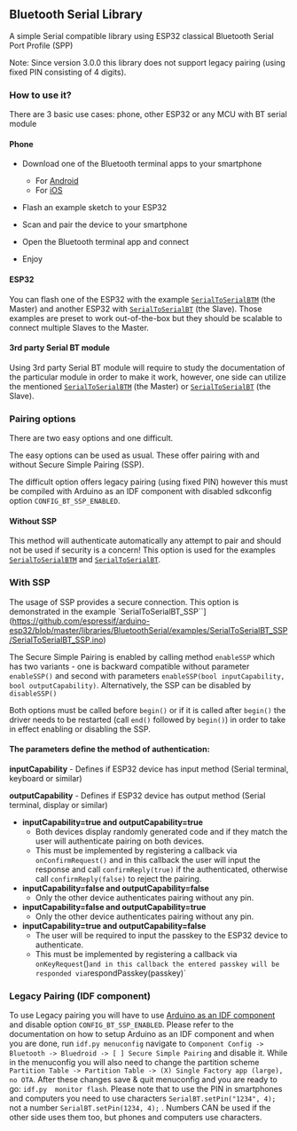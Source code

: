 ## Bluetooth Serial Library

A simple Serial compatible library using ESP32 classical Bluetooth Serial Port Profile (SPP)

Note: Since version 3.0.0 this library does not support legacy pairing (using fixed PIN consisting of 4 digits).

### How to use it?

There are 3 basic use cases: phone, other ESP32 or any MCU with BT serial module

#### Phone

- Download one of the Bluetooth terminal apps to your smartphone

    - For [Android](https://play.google.com/store/apps/details?id=de.kai_morich.serial_bluetooth_terminal)
    - For [iOS](https://itunes.apple.com/us/app/hm10-bluetooth-serial-lite/id1030454675)

- Flash an example sketch to your ESP32

- Scan and pair the device to your smartphone

- Open the Bluetooth terminal app and connect

- Enjoy

#### ESP32

You can flash one of the ESP32 with the example [`SerialToSerialBTM`](https://github.com/espressif/arduino-esp32/blob/master/libraries/BluetoothSerial/examples/SerialToSerialBTM/SerialToSerialBTM.ino) (the Master) and another ESP32 with [`SerialToSerialBT`](https://github.com/espressif/arduino-esp32/blob/master/libraries/BluetoothSerial/examples/SerialToSerialBT/SerialToSerialBT.ino) (the Slave).
Those examples are preset to work out-of-the-box but they should be scalable to connect multiple Slaves to the Master.

#### 3rd party Serial BT module

Using 3rd party Serial BT module will require to study the documentation of the particular module in order to make it work, however, one side can utilize the mentioned [`SerialToSerialBTM`](https://github.com/espressif/arduino-esp32/blob/master/libraries/BluetoothSerial/examples/SerialToSerialBTM/SerialToSerialBTM.ino) (the Master) or [`SerialToSerialBT`](https://github.com/espressif/arduino-esp32/blob/master/libraries/BluetoothSerial/examples/SerialToSerialBT/SerialToSerialBT.ino) (the Slave).

### Pairing options

There are two easy options and one difficult.

The easy options can be used as usual. These offer pairing with and without Secure Simple Pairing (SSP).

The difficult option offers legacy pairing (using fixed PIN) however this must be compiled with Arduino as an IDF component with disabled sdkconfig option `CONFIG_BT_SSP_ENABLED`.

#### Without SSP

This method will authenticate automatically any attempt to pair and should not be used if security is a concern! This option is used for the examples [`SerialToSerialBTM`](https://github.com/espressif/arduino-esp32/blob/master/libraries/BluetoothSerial/examples/SerialToSerialBTM/SerialToSerialBTM.ino) and [`SerialToSerialBT`](https://github.com/espressif/arduino-esp32/blob/master/libraries/BluetoothSerial/examples/SerialToSerialBT/SerialToSerialBT.ino).

### With SSP

The usage of SSP provides a secure connection. This option is demonstrated in the example `SerialToSerialBT_SSP``](https://github.com/espressif/arduino-esp32/blob/master/libraries/BluetoothSerial/examples/SerialToSerialBT_SSP/SerialToSerialBT_SSP.ino)

The Secure Simple Pairing is enabled by calling method `enableSSP` which has two variants - one is backward compatible without parameter `enableSSP()` and second with parameters `enableSSP(bool inputCapability, bool outputCapability)`.
Alternatively, the SSP can be disabled by `disableSSP()`

Both options must be called before `begin()` or if it is called after `begin()` the driver needs to be restarted (call `end()` followed by `begin()`) in order to take in effect enabling or disabling the SSP.

#### The parameters define the method of authentication:

**inputCapability** - Defines if ESP32 device has input method (Serial terminal, keyboard or similar)

**outputCapability** - Defines if ESP32 device has output method (Serial terminal, display or similar)

* **inputCapability=true and outputCapability=true**
    * Both devices display randomly generated code and if they match the user will authenticate pairing on both devices.
    * This must be implemented by registering a callback via `onConfirmRequest()` and in this callback the user will input the response and call `confirmReply(true)` if the authenticated, otherwise call `confirmReply(false)` to reject the pairing.
* **inputCapability=false and outputCapability=false**
    * Only the other device authenticates pairing without any pin.
* **inputCapability=false and outputCapability=true**
    * Only the other device authenticates pairing without any pin.
* **inputCapability=true and outputCapability=false**
    * The user will be required to input the passkey to the ESP32 device to authenticate.
    * This must be implemented by registering a callback via `onKeyRequest`()` and in this callback the entered passkey will be responded via `respondPasskey(passkey)`

### Legacy Pairing (IDF component)

To use Legacy pairing you will have to use [Arduino as an IDF component](https://espressif-docs.readthedocs-hosted.com/projects/arduino-esp32/en/latest/esp-idf_component.html) and disable option `CONFIG_BT_SSP_ENABLED`.
Please refer to the documentation on how to setup Arduino as an IDF component and when you are done, run `idf.py menuconfig` navigate to `Component Config -> Bluetooth -> Bluedroid -> [ ] Secure Simple Pairing` and disable it.
While in the menuconfig you will also need to change the partition scheme `Partition Table -> Partition Table -> (X) Single Factory app (large), no OTA`.
After these changes save & quit menuconfig and you are ready to go: `idf.py  monitor flash`.
Please note that to use the PIN in smartphones and computers you need to use characters `SerialBT.setPin("1234", 4);` not a number `SerialBT.setPin(1234, 4);` . Numbers CAN be used if the other side uses them too, but phones and computers use characters.